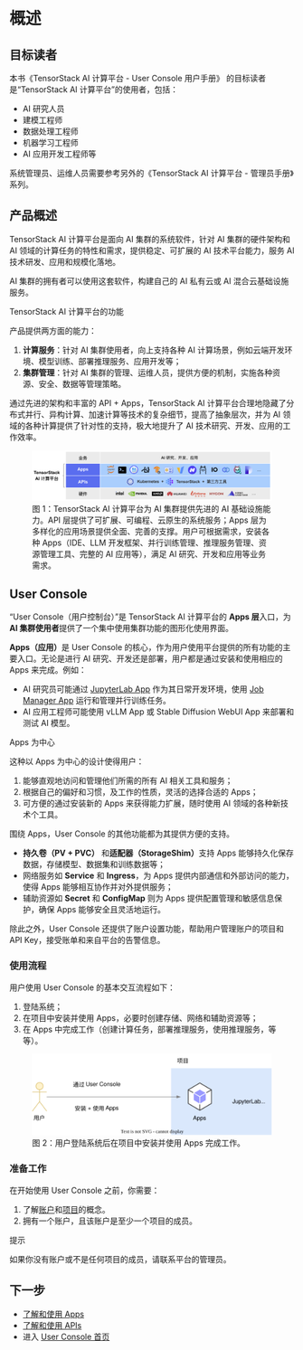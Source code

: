 # 概述

## 目标读者

本书《TensorStack AI 计算平台 - User Console 用户手册》 的目标读者是“TensorStack AI 计算平台”的使用者，包括：

- AI 研究人员
- 建模工程师
- 数据处理工程师
- 机器学习工程师
- AI 应用开发工程师等

系统管理员、运维人员需要参考另外的《TensorStack AI 计算平台 - 管理员手册》系列。

## 产品概述

TensorStack AI 计算平台是面向 AI 集群的系统软件，针对 AI 集群的硬件架构和 AI 领域的计算任务的特性和需求，提供稳定、可扩展的 AI 技术平台能力，服务 AI 技术研发、应用和规模化落地。

AI 集群的拥有者可以使用这套软件，构建自己的 AI 私有云或 AI 混合云基础设施服务。

<aside class="note info">
<div class="title">TensorStack AI 计算平台的功能</div>

产品提供两方面的能力：

1. **计算服务**：针对 AI 集群使用者，向上支持各种 AI 计算场景，例如云端开发环境、模型训练、部署推理服务、应用开发等；
1. **集群管理**：针对 AI 集群的管理、运维人员，提供方便的机制，实施各种资源、安全、数据等管理策略。

</aside>

通过先进的架构和丰富的 API + Apps，TensorStack AI 计算平台合理地隐藏了分布式并行、异构计算、加速计算等技术的复杂细节，提高了抽象层次，并为 AI 领域的各种计算提供了针对性的支持，极大地提升了 AI 技术研究、开发、应用的工作效率。

<figure class="architecture">
  <img alt="t9k-arch" src="./assets/overview/t9k-arch.png" />
  <figcaption>图 1：TensorStack AI 计算平台为 AI 集群提供先进的 AI 基础设施能力。API 层提供了可扩展、可编程、云原生的系统服务；Apps 层为多样化的应用场景提供全面、完善的支撑。用户可根据需求，安装各种 Apps（IDE、LLM 开发框架、并行训练管理、推理服务管理、资源管理工具、完整的 AI 应用等），满足 AI 研究、开发和应用等业务需求。</figcaption>
</figure>

## User Console

“User Console（用户控制台）”是 TensorStack AI 计算平台的 **Apps 层**入口，为 **AI 集群使用者**提供了一个集中使用集群功能的图形化使用界面。

<b>Apps（应用）</b>是 User Console 的核心，作为用户使用平台提供的所有功能的主要入口。无论是进行 AI 研究、开发还是部署，用户都是通过安装和使用相应的 Apps 来完成。例如：

- AI 研究员可能通过 [JupyterLab App](./app/jupyterlab.md) 作为其日常开发环境，使用 [Job Manager App](./app/job-manager.md) 运行和管理并行训练任务。
- AI 应用工程师可能使用 vLLM App 或 Stable Diffusion WebUI App 来部署和测试 AI 模型。

<aside class="note info">
<div class="title">Apps 为中心</div>

这种以 Apps 为中心的设计使得用户：

1. 能够直观地访问和管理他们所需的所有 AI 相关工具和服务；
2. 根据自己的偏好和习惯，及工作的性质，灵活的选择合适的 Apps；
3. 可方便的通过安装新的 Apps 来获得能力扩展，随时使用 AI 领域的各种新技术个工具。

</aside>

围绕 Apps，User Console 的其他功能都为其提供方便的支持。

- **持久卷（PV + PVC）** 和<b>适配器（StorageShim）</b>支持 Apps 能够持久化保存数据，存储模型、数据集和训练数据等；
- 网络服务如 **Service** 和 **Ingress**，为 Apps 提供内部通信和外部访问的能力，使得 Apps 能够相互协作并对外提供服务；
- 辅助资源如 **Secret** 和 **ConfigMap** 则为 Apps 提供配置管理和敏感信息保护，确保 Apps 能够安全且灵活地运行。

除此之外，User Console 还提供了账户设置功能，帮助用户管理账户的项目和 API Key，接受账单和来自平台的告警信息。

### 使用流程

用户使用 User Console 的基本交互流程如下：

1. 登陆系统；
2. 在项目中安装并使用 Apps，必要时创建存储、网络和辅助资源等；
3. 在 Apps 中完成工作（创建计算任务，部署推理服务，使用推理服务，等等）。

<figure class="architecture">
  <img alt="use-user-console" src="./assets/overview/use-user-console.drawio.svg" />
  <figcaption>图 2：用户登陆系统后在项目中安装并使用 Apps 完成工作。</figcaption>
</figure>

### 准备工作

在开始使用 User Console 之前，你需要：

1. 了解[账户](./security/account.md)和[项目](./security/project.md)的概念。
1. 拥有一个账户，且该账户是至少一个项目的成员。

<aside class="note tip">
<div class="title">提示</div>

如果你没有账户或不是任何项目的成员，请联系平台的管理员。

</aside>

## 下一步

* [了解和使用 Apps](./app/index.md)
* [了解和使用 APIs](./api/index.md)
* 进入 [User Console 首页](./guide/homepage.md)
